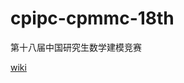 # cpipc-cpmmc-18th

第十八届中国研究生数学建模竞赛

[wiki](https://github.com/peabits/cpipc-cpmmc-18th/wiki)
<a href="https://github.com/peabits/cpipc-cpmmc-18th/wiki" target="_blank"></a>
